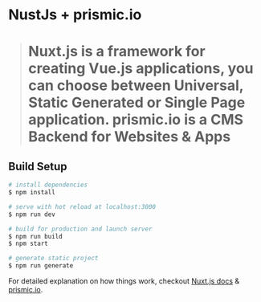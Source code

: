 # NustJs + prismic.io

> Nuxt.js is a framework for creating Vue.js applications, you can choose between Universal, Static Generated or Single Page application.
> prismic.io is a CMS Backend for Websites & Apps
> ==

## Build Setup

```bash
# install dependencies
$ npm install

# serve with hot reload at localhost:3000
$ npm run dev

# build for production and launch server
$ npm run build
$ npm start

# generate static project
$ npm run generate
```

For detailed explanation on how things work, checkout [Nuxt.js docs](https://nuxtjs.org) & [prismic.io](https://prismic.io).
